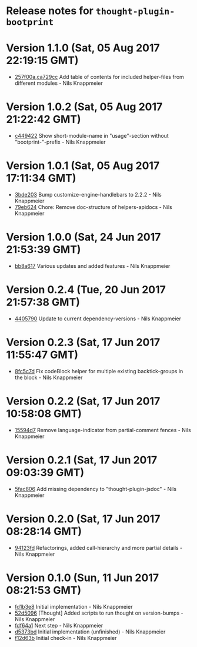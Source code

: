 # Release notes for `thought-plugin-bootprint`

<a name="current-release"></a>
# Version 1.1.0 (Sat, 05 Aug 2017 22:19:15 GMT)

* [257f00a](https://github.com/bootprint/thought-plugin-bootprint/commit/257f00a),[ca729cc](https://github.com/bootprint/thought-plugin-bootprint/commit/ca729cc) Add table of contents for included helper-files from different modules - Nils Knappmeier

# Version 1.0.2 (Sat, 05 Aug 2017 21:22:42 GMT)

* [c449422](https://github.com/bootprint/thought-plugin-bootprint/commit/c449422) Show short-module-name in "usage"-section without "bootprint-"-prefix - Nils Knappmeier

# Version 1.0.1 (Sat, 05 Aug 2017 17:11:34 GMT)

* [3bde203](https://github.com/bootprint/thought-plugin-bootprint/commit/3bde203) Bump customize-engine-handlebars to 2.2.2 - Nils Knappmeier
* [79eb624](https://github.com/bootprint/thought-plugin-bootprint/commit/79eb624) Chore: Remove doc-structure of helpers-apidocs - Nils Knappmeier

# Version 1.0.0 (Sat, 24 Jun 2017 21:53:39 GMT)

* [bb8a617](https://github.com/bootprint/thought-plugin-bootprint/commit/bb8a617) Various updates and added features - Nils Knappmeier

# Version 0.2.4 (Tue, 20 Jun 2017 21:57:38 GMT)

* [4405790](https://github.com/bootprint/thought-plugin-bootprint/commit/4405790) Update to current dependency-versions - Nils Knappmeier

# Version 0.2.3 (Sat, 17 Jun 2017 11:55:47 GMT)

* [8fc5c7d](https://github.com/bootprint/thought-plugin-bootprint/commit/8fc5c7d) Fix codeBlock helper for multiple existing backtick-groups in the block - Nils Knappmeier

# Version 0.2.2 (Sat, 17 Jun 2017 10:58:08 GMT)

* [15594d7](https://github.com/bootprint/thought-plugin-bootprint/commit/15594d7) Remove language-indicator from partial-comment fences - Nils Knappmeier

# Version 0.2.1 (Sat, 17 Jun 2017 09:03:39 GMT)

* [5fac806](https://github.com/bootprint/thought-plugin-bootprint/commit/5fac806) Add missing dependency to "thought-plugin-jsdoc" - Nils Knappmeier

# Version 0.2.0 (Sat, 17 Jun 2017 08:28:14 GMT)

* [94123fd](https://github.com/bootprint/thought-plugin-bootprint/commit/94123fd) Refactorings, added call-hierarchy and more partial details - Nils Knappmeier

# Version 0.1.0 (Sun, 11 Jun 2017 08:21:53 GMT)

* [fd1b3e8](https://github.com/bootprint/thought-plugin-bootprint/commit/fd1b3e8) Initial implementation - Nils Knappmeier
* [52d5096](https://github.com/bootprint/thought-plugin-bootprint/commit/52d5096) [Thought] Added scripts to run thought on version-bumps - Nils Knappmeier
* [fdf64a1](https://github.com/bootprint/thought-plugin-bootprint/commit/fdf64a1) Next step - Nils Knappmeier
* [d5373bd](https://github.com/bootprint/thought-plugin-bootprint/commit/d5373bd) Initial implementation (unfinished) - Nils Knappmeier
* [f12d63b](https://github.com/bootprint/thought-plugin-bootprint/commit/f12d63b) Initial check-in - Nils Knappmeier

